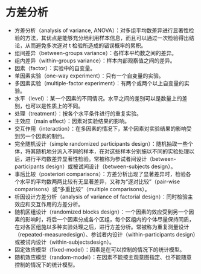 # 方差分析

- 方差分析（analysis of variance, ANOVA）：对多组平均数差异进行显著性检验的方法，其优点是能够充分地利用样本信息，而且可以通过一次检验得出结论，从而避免多次逐对 t 检验所造成的错误概率的累积。
- 组间差异（between-groups variance）：各样本平均数之间的差异。
- 组内差异（within-groups variance）：样本内部观察值之间的差异。
- 因素（factor）：实验中的自变量。
- 单因素实验（one-way experiment）：只有一个自变量的实验。
- 多因素实验（multiple-factor experiment）：有两个或两个以上自变量的实验。
- 水平（level）：某一个因素的不同情况。水平之间的差别可以是数量上的差别，也可以是性质上的不同。
- 处理（treatment）：按各个水平条件进行的重复实验。
- 主效应（main effect）：因素对实验结果的影响。
- 交互作用（interaction）：在多因素的情况下，某个因素对实验结果的影响受到另一个因素的制约。
- 完全随机设计（simple randomized participants design）：随机抽取一些个体，将其随机地分派入不同的样本，在对这些样本分别施以不同的实验处理以后，进行平均数差异显著性检验。常被称为参试者间设计（between-participants design）或被试间设计（between-subjects design）。
- 事后比较（posteriori comparisons）：方差分析出现了显著差异时，检验各个水平的平均数两两比较有无显著差异，又称为“逐对比较”（pair-wise comparisons）或“多重比较”（multiple comparisons）。
- 析因设计方差分析（analysis of variance of factorial design）：同时检验主效应和交互作用的方差分析。
- 随机区组设计（randomized blocks design）：一个因素的效应受到另一个因素的影响时，将后一个因素分成各个区组，每个区组内的个体尽量保持同质，在对各区组施以多种实验处理之后，进行方差分析。常被称为重复测量设计（repeated-measuredesign）、参试者内设计（within-participants design）或被试内设计（within-subjectsdesign）。
- 固定效应模型（fixed-model）：因素是在可以控制的情况下的统计模型。
- 随机效应模型（random-model）：在因素不能按主观意图指定、也不能随意控制的情况下的统计模型。